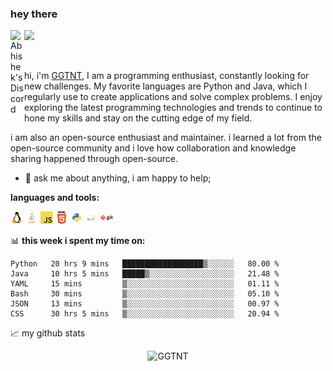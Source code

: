 ### hey there 
<a href="https://discord.com/users/665643863658201119">
  <img align="left" alt="Abhishek's Discord" width="22px" src="https://raw.githubusercontent.com/peterthehan/peterthehan/master/assets/discord.svg" />
</a>

![](https://visitor-badge.glitch.me/badge?page_id=GGTNT.GGTNT)

<br />

hi, i'm [GGTNT](https://tnt07.ga/), I am a programming enthusiast, constantly looking for new challenges. My favorite languages are Python and Java, which I regularly use to create applications and solve complex problems. I enjoy exploring the latest programming technologies and trends to continue to hone my skills and stay on the cutting edge of my field.

i am also an open-source enthusiast and maintainer. i learned a lot from the open-source community and i love how collaboration and knowledge sharing happened through open-source.

  
- 💬 ask me about anything, i am happy to help;

**languages and tools:**  

<code><img height="20" src="https://raw.githubusercontent.com/github/explore/80688e429a7d4ef2fca1e82350fe8e3517d3494d/topics/linux/linux.png"></code>
<code><img height="20" src="https://raw.githubusercontent.com/github/explore/80688e429a7d4ef2fca1e82350fe8e3517d3494d/topics/java/java.png"></code>
<code><img height="20" src="https://raw.githubusercontent.com/github/explore/80688e429a7d4ef2fca1e82350fe8e3517d3494d/topics/javascript/javascript.png"></code>
<code><img height="20" src="https://raw.githubusercontent.com/github/explore/5c058a388828bb5fde0bcafd4bc867b5bb3f26f3/topics/html/html.png"></code>
<code><img height="20" src="https://raw.githubusercontent.com/github/explore/80688e429a7d4ef2fca1e82350fe8e3517d3494d/topics/python/python.png"></code>
<code><img height="20" src="https://raw.githubusercontent.com/github/explore/80688e429a7d4ef2fca1e82350fe8e3517d3494d/topics/mysql/mysql.png"></code>
<code><img height="20" src="https://raw.githubusercontent.com/github/explore/80688e429a7d4ef2fca1e82350fe8e3517d3494d/topics/git/git.png"></code>

📊 **this week i spent my time on:**
<!--START_SECTION:waka-->

```text
Python   20 hrs 9 mins   ██████████████████▒░░░░░░   80.00 %
Java     10 hrs 5 mins   █████▒░░░░░░░░░░░░░░░░░░░   21.48 %
YAML     15 mins         ▒░░░░░░░░░░░░░░░░░░░░░░░░   01.11 %
Bash     30 mins         ▒░░░░░░░░░░░░░░░░░░░░░░░░   05.10 %
JSON     13 mins         ▒░░░░░░░░░░░░░░░░░░░░░░░░   00.97 %
CSS      30 hrs 5 mins   ▒░░░░░░░░░░░░░░░░░░░░░░░░   20.94 %
```


📈 my github stats

<p align="center"> <img src="https://github-readme-stats.vercel.app/api?username=GGTNT&show_icons=true&theme=synthwave" alt="GGTNT" />
<!--
**GGTNT/GGTNT** is a ✨ _special_ ✨ repository because its `README.md` (this file) appears on your GitHub profile.

Here are some ideas to get you started:

- 🔭 I’m currently working on ...
- 🌱 I’m currently learning ...
- 👯 I’m looking to collaborate on ...
- 🤔 I’m looking for help with ...
- 💬 Ask me about ...
- 📫 How to reach me: ...
- 😄 Pronouns: ...
- ⚡ Fun fact: ...
-->
